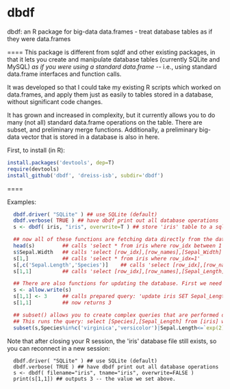 dbdf
====

dbdf: an R package for big-data data.frames - treat database tables as if they were data.frames

====
This package is different from sqldf and other existing packages, in that it lets you create and 
manipulate database tables (currently SQLite and MySQL) *as if you were using a standard data.frame* --
i.e., using standard data.frame interfaces and function calls. 

It was developed so that I could take my existing R scripts which worked on data.frames, and 
apply them just as easily to tables stored in a database, without significant code changes.

It has grown and increased in complexity, but it currently allows you to do many (not all) standard
data.frame operations on the table. There are subset, and preliminary merge functions. Additionally,
a preliminary big-data vector that is stored in a database is also in here.

First, to install (in R):

```R
install.packages('devtools', dep=T)
require(devtools)
install_github('dbdf', 'dreiss-isb', subdir='dbdf')
```

====

Examples:

```R
  dbdf.driver( "SQLite" ) ## use SQLite (default)
  dbdf.verbose( TRUE ) ## have dbdf print out all database operations
  s <- dbdf( iris, "iris", overwrite=T ) ## store 'iris' table to a sqlite database, file called 'iris'

  ## now all of these functions are fetching data directly from the database and outputting it:
  head(s)         ## calls 'select * from iris where row_idx between 1 and 6'
  s$Sepal.Width   ## calls 'select [row_idx],[row_names],[Sepal_Width] from iris'
  s[1,]           ## calls 'select * from iris where row_idx=1'
  s[,c('Sepal.Length','Species')]    ## calls 'select [row_idx],[row_names],[Sepal_Length],[Species] from iris'
  s[1,1]          ## calls 'select [row_idx],[row_names],[Sepal_Length] from iris where row_idx=1'; returns 5.1

  ## There are also functions for updating the database. First we need to allow it:
  s <- allow.write(s)
  s[1,1] <- 3     ## calls prepared query: 'update iris SET Sepal_Length=:V1 where row_idx=:R1'
  s[1,1]          ## now returns 3

  ## subset() allows you to create complex queries that are performed directly on the database.
  ## This runs the query: select [Species],[Sepal_Length] from [iris] where [Species]  in  ('virginica','versicolor') OR [Sepal_Length] <= 7.38905609893065'
  subset(s,Species%in%c('virginica','versicolor')|Sepal.Length<=`exp(2)`,c(Species,Sepal.Length))
```
  
Note that after closing your R session, the 'iris' database file still exists, so you can reconnect in a new session:

```
  dbdf.driver( "SQLite" ) ## use SQLite (default)
  dbdf.verbose( TRUE ) ## have dbdf print out all database operations
  s <- dbdf( filename="iris", tname="iris", overwrite=FALSE )
  print(s[1,1]) ## outputs 3 -- the value we set above.
```
